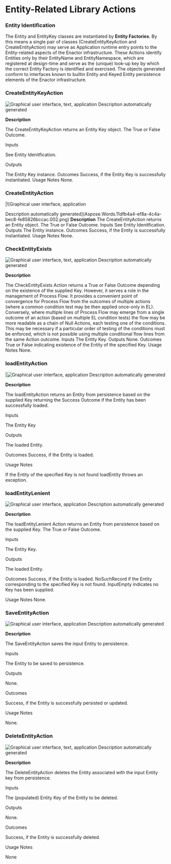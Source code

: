 ﻿# Entity-Related Library Actions

### **Entity Identification**

The Entity and EntityKey classes are instantiated by **Entity Factories**. By this means a single pair of classes (CreateEntityKeyAction and CreateEntityAction) may serve as Application runtime entry points to the Entity-related aspects of the Enactor infrastructure. These Actions identify Entities only by their EntityName and EntityNamespace, which are registered at design-time and serve as the (unique) look-up key by which the correct Entity Factory is identified and exercised. The objects generated conform to interfaces known to builtin Entity and Keyed Entity persistence elements of the Enactor infrastructure.
### **CreateEntityKeyAction**

![Graphical user interface, text, application Description automatically generated](./Images/Aspose.Words.11dfb4a4-ef8a-4c4a-bec8-fe85826bccac.001.png)

**Description**

The CreateEntityKeyAction returns an Entity Key object. The True or False Outcome.

Inputs

See Entity Idenitfication.

Outputs

The Entity Key instance. Outcomes Success, if the Entity Key is successfully instantiated. Usage Notes None.

### **CreateEntityAction**

|![Graphical user interface, application

Description automatically generated](Aspose.Words.11dfb4a4-ef8a-4c4a-bec8-fe85826bccac.002.png) **Description** The CreateEntityAction returns an Entity object. The True or False Outcome. Inputs See Entity Idenitfication. Outputs The Entity instance. Outcomes Success, if the Entity is successfully instantiated. Usage Notes None.


### **CheckEntityExists**

![Graphical user interface, text, application Description automatically generated](./Images/Aspose.Words.11dfb4a4-ef8a-4c4a-bec8-fe85826bccac.003.png)

**Description** 

The CheckEntityExists Action returns a True or False Outcome depending on the existence of the supplied Key. However, it serves a role in the management of Process Flow. It provides a convenient point of convergence for Process Flow from the outcomes of multiple actions (where a common condition test may be then applied once-only in EL). Conversely, where multiple lines of Process Flow may emerge from a single outcome of an action (based on multiple EL condition tests) the flow may be more readable as a chain of Null Actions, each testing one of the conditions. This may be necessary if a particular order of testing of the conditions must be enforced, which is not possible using multiple conditional flow lines from the same Action outcome. Inputs The Entity Key. Outputs None. Outcomes True or False indicating existence of the Entity of the specified Key. Usage Notes None.


### **loadEntityAction**

|![Graphical user interface, application Description automatically generated](./Images/Aspose.Words.11dfb4a4-ef8a-4c4a-bec8-fe85826bccac.004.png)

**Description** 

The loadEntityAction returns an Entity from persistence based on the supplied Key returning the Success Outcome if the Entity has been successfully loaded.

Inputs

The Entity Key

Outputs

The loaded Entity.

Outcomes Success, if the Entity is loaded. 

Usage Notes

If the Entity of the specified Key is not found loadEntity throws an exception.


### **loadEntityLenient**

![Graphical user interface, application Description automatically generated](./Images/Aspose.Words.11dfb4a4-ef8a-4c4a-bec8-fe85826bccac.005.png)

**Description**

The loadEntityLenient Action returns an Entity from persistence based on the supplied Key. The True or False Outcome.</p><p>Inputs</p><p>The Entity Key.

Outputs

The loaded Entity. 

Outcomes Success, if the Entity is loaded. NoSuchRecord if the Entity corresponding to the specified Key is not found. InputEmpty indicates no Key has been supplied.

Usage Notes None.

### **SaveEntityAction**

![Graphical user interface, application Description automatically generated](./Images/Aspose.Words.11dfb4a4-ef8a-4c4a-bec8-fe85826bccac.006.png)

**Description**

The SaveEntityAction saves the input Entity to persistence.

Inputs

The Entity to be saved to persistence.

Outputs 

None.

Outcomes 

Success, if the Entity is successfully persisted or updated.

Usage Notes 

None.

### **DeleteEntityAction**

![Graphical user interface, text, application Description automatically generated](./Images/Aspose.Words.11dfb4a4-ef8a-4c4a-bec8-fe85826bccac.007.png)

**Description**

The DeleteEntityAction deletes the Entity associated with the input Entity key from persistence.

Inputs

The (populated) Entity Key of the Entity to be deleted.

Outputs 

None.

Outcomes 

Success, if the Entity is successfully deleted. 

Usage Notes 

None

